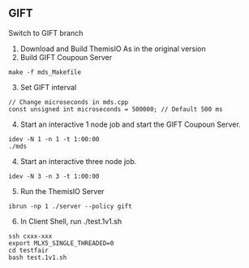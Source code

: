 ## GIFT
Switch to GIFT branch
1. Download and Build ThemisIO As in the original version
2. Build GIFT Coupoun Server
```
make -f mds_Makefile
```
3. Set GIFT interval
```
// Change microseconds in mds.cpp
const unsigned int microseconds = 500000; // Default 500 ms
```
4. Start an interactive 1 node job and start the GIFT Coupoun Server.
```
idev -N 1 -n 1 -t 1:00:00
./mds
```
4. Start an interactive three node job.
```
idev -N 3 -n 3 -t 1:00:00
```
5. Run the ThemisIO Server
```
ibrun -np 1 ./server --policy gift
```
6. In Client Shell, run ./test.1v1.sh
```
ssh cxxx-xxx
export MLX5_SINGLE_THREADED=0
cd testfair
bash test.1v1.sh
```